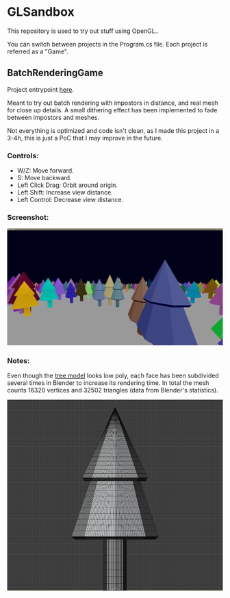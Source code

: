 # GLSandbox

This repository is used to try out stuff using OpenGL..

You can switch between projects in the Program.cs file. Each project is referred as a "Game".

## BatchRenderingGame

Project entrypoint [here](./OpenTKTesting/Game/BatchRenderingGame.cs).

Meant to try out batch rendering with impostors in distance, and real mesh for close up details. A small dithering effect has been implemented to fade between impostors and meshes. 

Not everything is optimized and code isn't clean, as I made this project in a 3-4h, this is just a PoC that I may improve in the future.

### Controls:
- W/Z: Move forward.
- S: Move backward.
- Left Click Drag: Orbit around origin.
- Left Shift: Increase view distance.
- Left Control: Decrease view distance.

### Screenshot:

![BatchRenderingGame image](./doc/BatchRenderingGame.png)

### Notes:

Even though the [tree model](./OpenTKTesting/Assets/tree2.gltf) looks low poly, each face has been subdivided several times in Blender to increase its rendering time. In total the mesh counts 16320 vertices and 32502 triangles (data from Blender's statistics).

![Mesh in Blender](./doc/BatchRenderingTreeModel.png)
